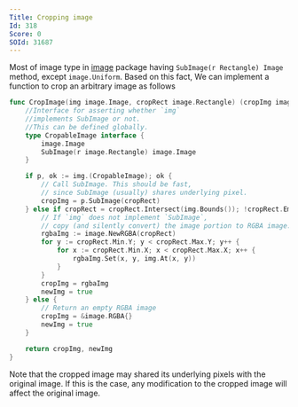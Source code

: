 ```yaml
---
Title: Cropping image
Id: 318
Score: 0
SOId: 31687
---
```

Most of image type in [image](https://golang.org/pkg/image/) package having `SubImage(r Rectangle) Image` method, except `image.Uniform`. Based on this fact, We can implement a function to crop an arbitrary image as follows

```go
func CropImage(img image.Image, cropRect image.Rectangle) (cropImg image.Image, newImg bool) {
    //Interface for asserting whether `img`
    //implements SubImage or not.
    //This can be defined globally.
    type CropableImage interface {
        image.Image
        SubImage(r image.Rectangle) image.Image
    }

    if p, ok := img.(CropableImage); ok {
        // Call SubImage. This should be fast,
        // since SubImage (usually) shares underlying pixel.
        cropImg = p.SubImage(cropRect)
    } else if cropRect = cropRect.Intersect(img.Bounds()); !cropRect.Empty() {
        // If `img` does not implement `SubImage`,
        // copy (and silently convert) the image portion to RGBA image.
        rgbaImg := image.NewRGBA(cropRect)
        for y := cropRect.Min.Y; y < cropRect.Max.Y; y++ {
            for x := cropRect.Min.X; x < cropRect.Max.X; x++ {
                rgbaImg.Set(x, y, img.At(x, y))
            }
        }
        cropImg = rgbaImg
        newImg = true
    } else {
        // Return an empty RGBA image
        cropImg = &image.RGBA{}
        newImg = true
    }

    return cropImg, newImg
}
```

Note that the cropped image may shared its underlying pixels with the original image. If this is the case, any modification to the cropped image will affect the original image.
